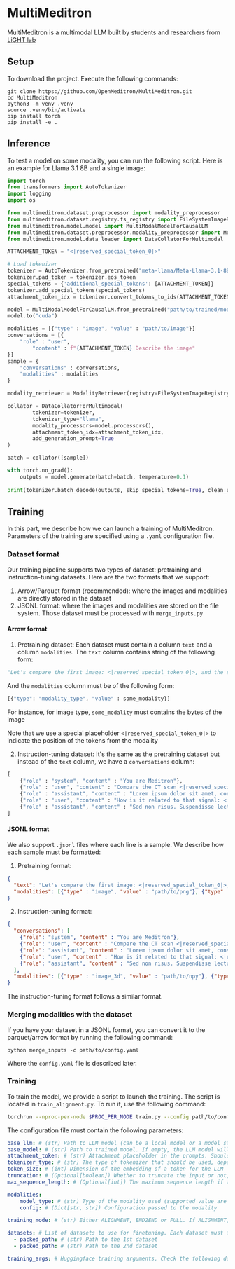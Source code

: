 # MultiMeditron

MultiMeditron is a multimodal LLM built by students and researchers from [LiGHT lab](https://www.light-laboratory.org/) 

## Setup

To download the project. Execute the following commands:

```
git clone https://github.com/OpenMeditron/MultiMeditron.git
cd MultiMeditron
python3 -m venv .venv
source .venv/bin/activate
pip install torch
pip install -e .
```

## Inference

To test a model on some modality, you can run the following script. Here is an example for Llama 3.1 8B and a single image:

```py
import torch
from transformers import AutoTokenizer 
import logging
import os

from multimeditron.dataset.preprocessor import modality_preprocessor
from multimeditron.dataset.registry.fs_registry import FileSystemImageRegistry
from multimeditron.model.model import MultiModalModelForCausalLM 
from multimeditron.dataset.preprocessor.modality_preprocessor import ModalityRetriever, SamplePreprocessor
from multimeditron.model.data_loader import DataCollatorForMultimodal

ATTACHMENT_TOKEN = "<|reserved_special_token_0|>"

# Load tokenizer
tokenizer = AutoTokenizer.from_pretrained("meta-llama/Meta-Llama-3.1-8B-Instruct", dtype=torch.bfloat16)
tokenizer.pad_token = tokenizer.eos_token
special_tokens = {'additional_special_tokens': [ATTACHMENT_TOKEN]}
tokenizer.add_special_tokens(special_tokens)
attachment_token_idx = tokenizer.convert_tokens_to_ids(ATTACHMENT_TOKEN)

model = MultiModalModelForCausalLM.from_pretrained("path/to/trained/model")
model.to("cuda")

modalities = [{"type" : "image", "value" : "path/to/image"}]
conversations = [{
    "role" : "user",
        "content" : f"{ATTACHMENT_TOKEN} Describe the image"
}]
sample = {
    "conversations" : conversations,
    "modalities" : modalities
}

modality_retriever = ModalityRetriever(registry=FileSystemImageRegistry(base_path=os.getcwd()))

collator = DataCollatorForMultimodal(
        tokenizer=tokenizer,
        tokenizer_type="llama",
        modality_processors=model.processors(), 
        attachment_token_idx=attachment_token_idx,
        add_generation_prompt=True
)

batch = collator([sample])

with torch.no_grad():
	outputs = model.generate(batch=batch, temperature=0.1)
 
print(tokenizer.batch_decode(outputs, skip_special_tokens=True, clean_up_tokenization_spaces=True)[0])
```

## Training

In this part, we describe how we can launch a training of MultiMeditron. Parameters of the training are specified using a `.yaml` configuration file.


### Dataset format

Our training pipeline supports two types of dataset: pretraining and instruction-tuning datasets. Here are the two formats that we support:

1. Arrow/Parquet format (recommended): where the images and modalities are directly stored in the dataset
2. JSONL format: where the images and modalities are stored on the file system. Those dataset must be processed with `merge_inputs.py`

#### Arrow format

1. Pretraining dataset: Each dataset must contain a column `text` and a column `modalities`. The `text` column contains string of the following form:

```py
"Let's compare the first image: <|reserved_special_token_0|>, and the second 3D image: <|reserved_special_token_0|>"
```
And the `modalities` column must be of the following form:

```py
[{"type": "modality_type", "value" : some_modality}]
```

For instance, for image type, `some_modality` must contains the bytes of the image

Note that we use a special placeholder `<|reserved_special_token_0|>` to indicate the position of the tokens from the modality

2. Instruction-tuning dataset: It's the same as the pretraining dataset but instead of the `text` column, we have a `conversations` column:

```py
[
    {"role" : "system", "content" : "You are Meditron"},
    {"role" : "user", "content" : "Compare the CT scan <|reserved_special_token_0|> with the image <|reserved_special_token_0|>."},
    {"role" : "assistant", "content" : "Lorem ipsum dolor sit amet, consectetur adipiscing elit."},
    {"role" : "user", "content" : "How is it related to that signal: <|reserved_special_token_0|>?"},
    {"role" : "assistant", "content" : "Sed non risus. Suspendisse lectus tortor, dignissim sit amet, adipiscing nec, ultricies sed, dolor."}
]
```

#### JSONL format

We also support `.jsonl` files where each line is a sample. We describe how each sample must be formatted:

1. Pretraining format:
```json
{
  "text": "Let's compare the first image: <|reserved_special_token_0|>, and the second 3D image: <|reserved_special_token_0|>",
  "modalities": [{"type" : "image", "value" : "path/to/png"}, {"type" : "image_3d", "value" : "path/to/npy"}]
}
```

2. Instruction-tuning format:
```json
{
  "conversations": [
    {"role": "system", "content" : "You are Meditron"},
    {"role": "user", "content" : "Compare the CT scan <|reserved_special_token_0|> with the image <|reserved_special_token_0|>."},
    {"role": "assistant", "content" : "Lorem ipsum dolor sit amet, consectetur adipiscing elit."},
    {"role": "user", "content" : "How is it related to that signal: <|reserved_special_token_0|>?"},
    {"role": "assistant", "content" : "Sed non risus. Suspendisse lectus tortor, dignissim sit amet, adipiscing nec, ultricies sed, dolor."}
  ],
  "modalities": [{"type" : "image_3d", "value" : "path/to/npy"}, {"type" : "image", "value" : "path/to/png"}, {"type" : "signal", "value" : "path/to/npy"}]
}
```

The instruction-tuning format follows a similar format.

### Merging modalities with the dataset

If you have your dataset in a JSONL format, you can convert it to the parquet/arrow format by running the following command:
```
python merge_inputs -c path/to/config.yaml
```

Where the `config.yaml` file is described later.


### Training

To train the model, we provide a script to launch the training. The script is located in `train_alignment.py`. To run it, use the following command:

```bash
torchrun --nproc-per-node $PROC_PER_NODE train.py --config path/to/config.yaml
```

The configuration file must contain the following parameters:

```yaml
base_llm: # (str) Path to LLM model (can be a local model or a model stored on huggingface)
base_model: # (str) Path to trained model. If empty, the LLM model will be initialized to the weights of base_llm, the CLIP are initialized to their default values and projections are initialized randomly
attachment_token: # (str) Attachment placeholder in the prompts. Should be <|reserved_special_token_0|>
tokenizer_type: # (str) The type of tokenizer that should be used, depends on the model (supported values are llama and apertus)
token_size: # (int) Dimension of the embedding of a token for the LLM
truncation: # (Optional[boolean]) Whether to truncate the input or not, default to false
max_sequence_length: # (Optional[int]) The maximum sequence length if truncation is enabled

modalities:
    model_type: # (str) Type of the modality used (supported value are meditron_clip, meditron_pe or moe_meditron_clip)
    config: # (Dict[str, str]) Configuration passed to the modality

training_mode: # (str) Either ALIGNMENT, END2END or FULL. If ALIGNMENT, this will train the projection layer while freezing every other weights. If END2END, this will train the LLM+Projection while freezing every other weights. If FULL, this will train all the model at the same time

datasets: # List of datasets to use for finetuning. Each dataset must follow the format described in the README.md
  - packed_path: # (str) Path to the 1st dataset
  - packed_path: # (str) Path to the 2nd dataset

training_args: # Huggingface training arguments. Check the following documentation for more informations: https://huggingface.co/docs/transformers/main_classes/trainer#transformers.TrainingArguments


